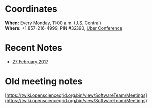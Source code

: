 # Coordinates

**When:** Every Monday, 11:00 a.m. (U.S. Central)    
**Where:** +1 857-216-4999, PIN #32390, [Uber Conference](https://www.uberconference.com/osgcat) 

# Recent Notes

  * [27 February 2017](meetings/TechArea20170227.md)

# Old meeting notes

[https://twiki.opensciencegrid.org/bin/view/SoftwareTeam/Meetings](https://twiki.opensciencegrid.org/bin/view/SoftwareTeam/Meetings)
